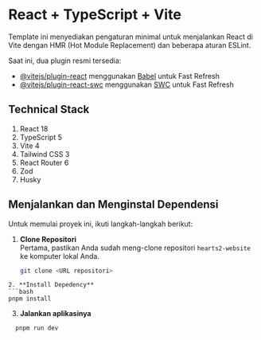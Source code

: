 # React + TypeScript + Vite

Template ini menyediakan pengaturan minimal untuk menjalankan React di Vite dengan HMR (Hot Module Replacement) dan beberapa aturan ESLint.

Saat ini, dua plugin resmi tersedia:

- [@vitejs/plugin-react](https://github.com/vitejs/vite-plugin-react/blob/main/packages/plugin-react/README.md) menggunakan [Babel](https://babeljs.io/) untuk Fast Refresh
- [@vitejs/plugin-react-swc](https://github.com/vitejs/vite-plugin-react-swc) menggunakan [SWC](https://swc.rs/) untuk Fast Refresh


## Technical Stack
1. React 18
2. TypeScript 5
3. Vite 4
4. Tailwind CSS 3
5. React Router 6
6. Zod
8. Husky

## Menjalankan dan Menginstal Dependensi

Untuk memulai proyek ini, ikuti langkah-langkah berikut:

1. **Clone Repositori**  
   Pertama, pastikan Anda sudah meng-clone repositori `hearts2-website` ke komputer lokal Anda.
   ```bash
   git clone <URL repositori>
  ```
2. **Install Depedency**
  ```bash
  pnpm install
  ```
3. **Jalankan aplikasinya**
  ```bash
    pnpm run dev
  ```